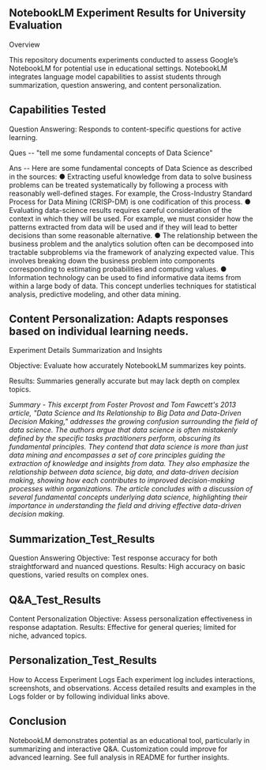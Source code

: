 ## NotebookLM Experiment Results for University Evaluation
Overview

This repository documents experiments conducted to assess Google’s NotebookLM for potential use in educational settings. NotebookLM integrates language model capabilities to assist students through summarization, question answering, and content personalization.

## Capabilities Tested

Question Answering: Responds to content-specific questions for active learning.

Ques -- "tell me some fundamental concepts of Data Science"

Ans -- Here are some fundamental concepts of Data Science as described in the sources:
● Extracting useful knowledge from data to solve business problems can be treated systematically by following a process with reasonably well-defined stages. For example, the Cross-Industry Standard Process for Data Mining (CRISP-DM) is one codification of this process.
● Evaluating data-science results requires careful consideration of the context in which they will be used. For example, we must consider how the patterns extracted from data will be used and if they will lead to better decisions than some reasonable alternative.
● The relationship between the business problem and the analytics solution often can be decomposed into tractable subproblems via the framework of analyzing expected value. This involves breaking down the business problem into components corresponding to estimating probabilities and computing values.
● Information technology can be used to find informative data items from within a large body of data. This concept underlies techniques for statistical analysis, predictive modeling, and other data mining.

## Content Personalization: Adapts responses based on individual learning needs.
Experiment Details
Summarization and Insights

Objective: Evaluate how accurately NotebookLM summarizes key points.

Results: Summaries generally accurate but may lack depth on complex topics.

*Summary - This excerpt from Foster Provost and Tom Fawcett's 2013 article, "Data Science and Its Relationship to Big Data and Data-Driven Decision Making," addresses the growing confusion surrounding the field of data science. The authors argue that data science is often mistakenly defined by the specific tasks practitioners perform, obscuring its fundamental principles. They contend that data science is more than just data mining and encompasses a set of core principles guiding the extraction of knowledge and insights from data. They also emphasize the relationship between data science, big data, and data-driven decision making, showing how each contributes to improved decision-making processes within organizations. The article concludes with a discussion of several fundamental concepts underlying data science, highlighting their importance in understanding the field and driving effective data-driven decision making.*


## Summarization_Test_Results
Question Answering
Objective: Test response accuracy for both straightforward and nuanced questions.
Results: High accuracy on basic questions, varied results on complex ones.

## Q&A_Test_Results
Content Personalization
Objective: Assess personalization effectiveness in response adaptation.
Results: Effective for general queries; limited for niche, advanced topics.

## Personalization_Test_Results
How to Access Experiment Logs
Each experiment log includes interactions, screenshots, and observations. Access detailed results and examples in the Logs folder or by following individual links above.

## Conclusion
NotebookLM demonstrates potential as an educational tool, particularly in summarizing and interactive Q&A. Customization could improve for advanced learning. See full analysis in README for further insights.

